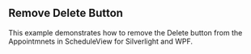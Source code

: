 ## Remove Delete Button
This example demonstrates how to remove the Delete button from the Appointmnets in ScheduleView for Silverlight and WPF.